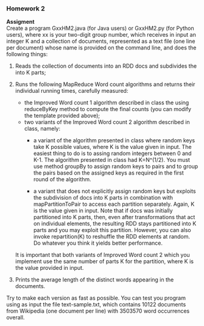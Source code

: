 ### Homework 2
**Assigment**  
Create a program GxxHM2.java (for Java users) or GxxHM2.py (for Python users), where xx is your two-digit group number, which receives in input an integer K and a collection of documents, represented as a text file (one line per document) whose name is provided on the command line, and does the following things:

1. Reads the collection of documents into an RDD docs and subdivides the into K parts;
2. Runs the following MapReduce Word count algorithms and returns their individual running times, carefully measured:
    * the Improved Word count 1 algorithm described in class the using reduceByKey method to compute the final counts (you can modify the template provided above);
    * two variants of the Improved Word count 2 algorithm described in class, namely:
        * a variant of the algorithm presented in class where random keys take K possible values, where K is the value given in input. The easiest thing to do is to assing random integers between 0 and K-1. The algorithm presented in class had K=N^(1/2). You must use method groupBy to assign random keys to pairs and to group the pairs based on the assigned keys as required in the first round of the algorithm.

        * a variant that does not explicitly assign random keys but exploits the subdivision of docs into K parts in combination with mapPartitionToPair to access each partition separately. Again, K is the value given in input. Note that if docs was initially partitioned into K parts, then, even after transformations that act on individual elements, the resulting RDD stays partitioned into K parts and you may exploit this partition. However, you can also invoke repartition(K) to reshuffle the RDD elements at random. Do whatever you think it yields better performance. 
    
    It is important that both variants of Improved Word count 2 which you implement use the same number of parts K for the partition, where K is the value provided in input. 
3. Prints the average length of the distinct words appearing in the documents. 

Try to make each version as fast as possible. You can test you program using as input the file text-sample.txt, which contains 10122 documents from Wikipedia (one document per line) with 3503570 word occurrences overall. 
